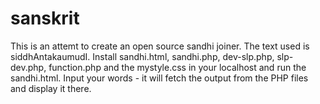 sanskrit
========
This is an attemt to create an open source sandhi joiner.
The text used is siddhAntakaumudI.
Install sandhi.html, sandhi.php, dev-slp.php, slp-dev.php, function.php and the mystyle.css in your localhost and run the sandhi.html.
Input your words - it will fetch the output from the PHP files and display it there.
